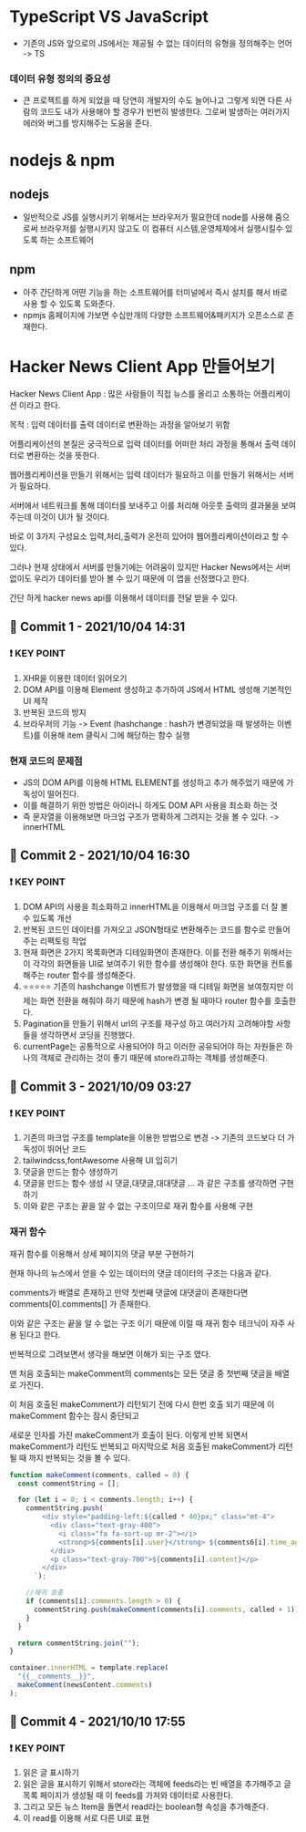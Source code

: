 # TypeScript VS JavaScript

- 기존의 JS와 앞으로의 JS에서는 제공될 수 없는 데이터의 유형을 정의해주는 언어 -> TS

### 데이터 유형 정의의 중요성

- 큰 프로젝트를 하게 되었을 때 당연히 개발자의 수도 늘어나고 그렇게 되면 다른 사람의 코드도 내가 사용해야 할 경우가 빈번히 발생한다. 그로써 발생하는 여러가지 에러와 버그를 방지해주는 도움을 준다.

# nodejs & npm

## nodejs

- 일반적으로 JS를 실행시키기 위해서는 브라우저가 필요한데 node를 사용해 줌으로써 브라우저를 실행시키지 않고도 이 컴퓨터 시스템,운영체제에서 실행시킬수 있도록 하는 소프트웨어

## npm

- 아주 간단하게 어떤 기능을 하는 소프트웨어를 터미널에서 즉시 설치를 해서 바로 사용 할 수 있도록 도와준다.
- npmjs 홈페이지에 가보면 수십만개의 다양한 소프트웨어&패키지가 오픈소스로 존재한다.

# Hacker News Client App 만들어보기

Hacker News Client App : 많은 사람들이 직접 뉴스를 올리고 소통하는 어플리케이션 이라고 한다.

목적 : 입력 데이터를 출력 데이터로 변환하는 과정을 알아보기 위함

어플리케이션의 본질은 궁극적으로 입력 데이터를 어떠한 처리 과정을 통해서 출력 데이터로 변환하는 것을 뜻한다.

웹어플리케이션을 만들기 위해서는 입력 데이터가 필요하고 이를 만들기 위해서는 서버가 필요하다.

서버에서 네트워크를 통해 데이터를 보내주고 이를 처리해 아웃풋 출력의 결과물을 보여주는데 이것이 UI가 될 것이다.

바로 이 3가지 구성요소 입력,처리,출력가 온전히 있어야 웹어플리케이션이라고 할 수 있다.

그러나 현재 상태에서 서버를 만들기에는 어려움이 있지만 Hacker News에서는 서버 없이도 우리가 데이터를 받아 볼 수 있기 때문에 이 앱을 선정했다고 한다.

간단 하게 hacker news api를 이용해서 데이터를 전달 받을 수 있다.

## 🔆 Commit 1 - 2021/10/04 14:31

### ❗️ KEY POINT

1. XHR을 이용한 데이터 읽어오기
2. DOM API를 이용해 Element 생성하고 추가하여 JS에서 HTML 생성해 기본적인 UI 제작
3. 반복된 코드의 방지
4. 브라우저의 기능 -> Event (hashchange : hash가 변경되었을 때 발생하는 이벤트)를 이용해 item 클릭시 그에 해당하는 함수 실행

### 현재 코드의 문제점

- JS의 DOM API를 이용해 HTML ELEMENT를 생성하고 추가 해주었기 때문에 가독성이 떨어진다.
- 이를 해결하기 위한 방법은 아이러니 하게도 DOM API 사용을 최소화 하는 것
- 즉 문자열을 이용해보면 마크업 구조가 명확하게 그려지는 것을 볼 수 있다. -> innerHTML

## 🔆 Commit 2 - 2021/10/04 16:30

### ❗️ KEY POINT

1. DOM API의 사용을 최소화하고 innerHTML을 이용해서 마크업 구조를 더 잘 볼 수 있도록 개선
2. 반복된 코드인 데이터를 가져오고 JSON형태로 변환해주는 코드를 함수로 만들어주는 리펙토링 작업
3. 현재 화면은 2가지 목록화면과 디테일화면이 존재한다. 이를 전환 해주기 위해서는 이 각각의 화면들을 UI로 보여주기 위한 함수를 생성해야 한다. 또한 화면을 컨트롤 해주는 router 함수를 생성해준다.
4. ⭐️⭐️⭐️⭐️⭐️ 기존의 hashchange 이벤트가 발생했을 때 디테일 화면을 보여줬지만 이제는 화면 전환을 해줘야 하기 때문에 hash가 변경 될 때마다 router 함수를 호출한다.
5. Pagination을 만들기 위해서 url의 구조를 재구성 하고 여러가지 고려해야할 사항들을 생각하면서 코딩을 진행했다.
6. currentPage는 공통적으로 사용되어야 하고 이러한 공유되어야 하는 자원들은 하나의 객체로 관리하는 것이 좋기 때문에 store라고하는 객체를 생성해준다.

## 🔆 Commit 3 - 2021/10/09 03:27

### ❗️ KEY POINT

1. 기존의 마크업 구조를 template을 이용한 방법으로 변경 -> 기존의 코드보다 더 가독성이 뛰어난 코드
2. tailwindcss,fontAwesome 사용해 UI 입히기
3. 댓글을 만드는 함수 생성하기
4. 댓글을 만드는 함수 생성 시 댓글,대댓글,대대댓글 ... 과 같은 구조를 생각하면 구현하기
5. 이와 같은 구조는 끝을 알 수 없는 구조이므로 재귀 함수를 사용해 구현

### 재귀 함수

재귀 함수를 이용해서 상세 페이지의 댓글 부분 구현하기

현재 하나의 뉴스에서 얻을 수 있는 데이터의 댓글 데이터의 구조는 다음과 같다.

comments가 배열로 존재하고 만약 첫번째 댓글에 대댓글이 존재한다면 comments[0].comments[] 가 존재한다.

이와 같은 구조는 끝을 알 수 없는 구조 이기 때문에 이럴 때 재귀 함수 테크닉이 자주 사용 된다고 한다.

반복적으로 그려보면서 생각을 해보면 이해가 되는 구조 였다.

맨 처음 호출되는 makeComment의 comments는 모든 댓글 중 첫번째 댓글을 배열로 가진다.

이 처음 호출된 makeComment가 리턴되기 전에 다시 한번 호출 되기 때문에 이 makeComment 함수는 잠시 중단되고

새로운 인자를 가진 makeComment가 호출이 된다. 이렇게 반복 되면서 makeComment가 리턴도 반복되고 마지막으로 처음 호출된 makeComment가 리턴될 때 까지 반복되는 것을 볼 수 있다.

```js
function makeComment(comments, called = 0) {
  const commentString = [];

  for (let i = 0; i < comments.length; i++) {
    commentString.push(`
        <div style="padding-left:${called * 40}px;" class="mt-4">
          <div class="text-gray-400">
            <i class="fa fa-sort-up mr-2"></i>
            <strong>${comments[i].user}</strong> ${comments6[i].time_ago}
          </div>
          <p class="text-gray-700">${comments[i].content}</p>
        </div>
      `);

    //재귀 호출
    if (comments[i].comments.length > 0) {
      commentString.push(makeComment(comments[i].comments, called + 1));
    }
  }

  return commentString.join("");
}

container.innerHTML = template.replace(
  "{{__comments__}}",
  makeComment(newsContent.comments)
);
```

## 🔆 Commit 4 - 2021/10/10 17:55

### ❗️ KEY POINT

1. 읽은 글 표시하기
2. 읽은 글을 표시하기 위해서 store라는 객체에 feeds라는 빈 배열을 추가해주고 글 목록 페이지가 생성될 때 이 feeds를 가져와 데이터로 사용한다.
3. 그리고 모든 뉴스 Item을 돌면서 read라는 boolean형 속성을 추가해준다.
4. 이 read를 이용해 서로 다른 UI로 표현
